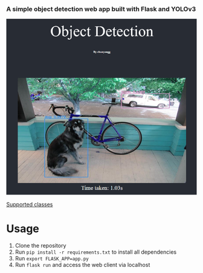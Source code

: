 ### A simple object detection web app built with Flask and YOLOv3

![User interface](display.png)

[Supported classes](model/coco.names)


# Usage

1. Clone the repository
1. Run `pip install -r requirements.txt` to install all dependencies
1. Run `export FLASK_APP=app.py`
1. Run `flask run` and access the web client via localhost


